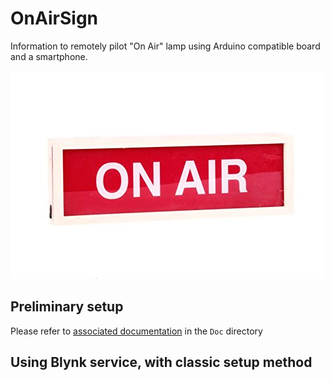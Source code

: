 # OnAirSign
Information to remotely pilot "On Air" lamp using Arduino compatible board and a smartphone.

![On Air lamp](./Doc/onairlamp1.jpg)

## Preliminary setup
Please refer to [associated documentation](Doc/README.md) in the `Doc` directory

## Using Blynk service, with classic setup method

